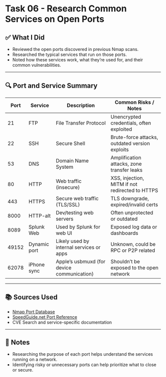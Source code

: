 # Task 06 - Research Common Services on Open Ports

## ✅ What I Did
- Reviewed the open ports discovered in previous Nmap scans.
- Researched the typical services that run on those ports.
- Noted how these services work, what they’re used for, and their common vulnerabilities.

---

## 🔍 Port and Service Summary

| Port | Service        | Description                                  | Common Risks / Notes                             |
|------|----------------|----------------------------------------------|--------------------------------------------------|
| 21   | FTP            | File Transfer Protocol                       | Unencrypted credentials, often exploited         |
| 22   | SSH            | Secure Shell                                 | Brute-force attacks, outdated version exploits   |
| 53   | DNS            | Domain Name System                           | Amplification attacks, zone transfer leaks       |
| 80   | HTTP           | Web traffic (insecure)                       | XSS, injection, MITM if not redirected to HTTPS  |
| 443  | HTTPS          | Secure web traffic (TLS/SSL)                 | TLS downgrade, expired/invalid certs             |
| 8000 | HTTP-alt       | Dev/testing web servers                      | Often unprotected or outdated                    |
| 8089 | Splunk Web     | Used by Splunk for web UI                    | Exposed log data or dashboards                   |
| 49152| Dynamic port   | Likely used by internal services or apps     | Unknown, could be RPC or P2P related             |
| 62078| iPhone sync    | Apple’s usbmuxd (for device communication)   | Shouldn’t be exposed to the open network         |

---

## 📚 Sources Used

- [Nmap Port Database](https://nmap.org/nsedoc/)
- [SpeedGuide.net Port Reference](https://www.speedguide.net/port.php)
- CVE Search and service-specific documentation

---

## 📌 Notes
- Researching the purpose of each port helps understand the services running on a network.
- Identifying risky or unnecessary ports can help prioritize what to close or secure.
